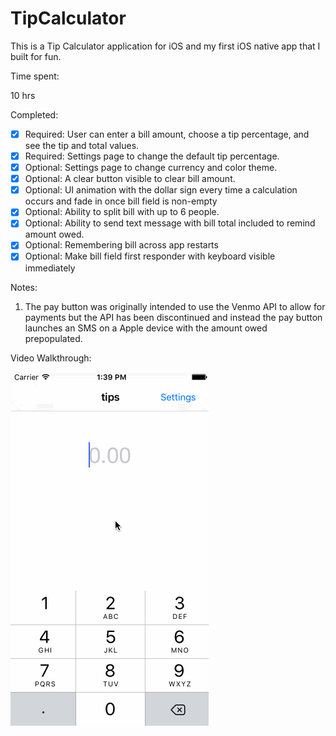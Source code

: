 # TipCalculator

This is a Tip Calculator application for iOS and my first iOS native app that I built
for fun.

Time spent:

10 hrs

Completed:

* [x] Required: User can enter a bill amount, choose a tip percentage, and see the tip and total values.
* [x] Required: Settings page to change the default tip percentage.
* [x] Optional: Settings page to change currency and color theme.
* [x] Optional: A clear button visible to clear bill amount.
* [x] Optional: UI animation with the dollar sign every time a calculation occurs and fade in once bill field is non-empty
* [x] Optional: Ability to split bill with up to 6 people.
* [x] Optional: Ability to send text message with bill total included to remind amount owed.
* [x] Optional: Remembering bill across app restarts
* [x] Optional: Make bill field first responder with keyboard visible immediately

Notes:

1. The pay button was originally intended to use the Venmo API to allow for payments but the
API has been discontinued and instead the pay button launches an SMS on a Apple device with
the amount owed prepopulated.

Video Walkthrough:

![Video Walkthrough](demo.gif)
